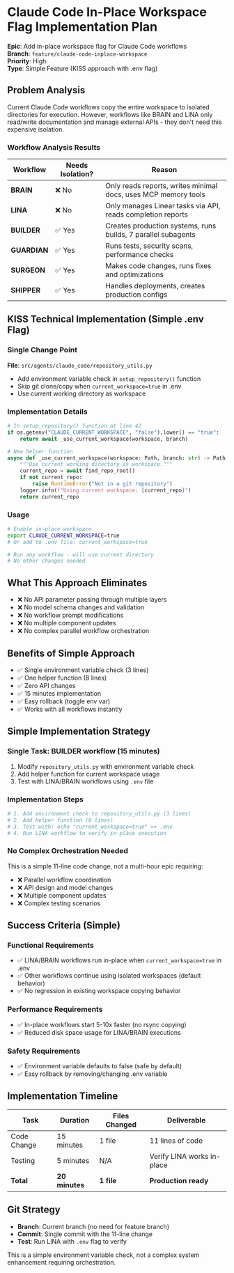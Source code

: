 # Claude Code In-Place Workspace Flag Implementation Plan

**Epic**: Add in-place workspace flag for Claude Code workflows  
**Branch**: `feature/claude-code-inplace-workspace`  
**Priority**: High  
**Type**: Simple Feature (KISS approach with .env flag)

## Problem Analysis

Current Claude Code workflows copy the entire workspace to isolated directories for execution. However, workflows like BRAIN and LINA only read/write documentation and manage external APIs - they don't need this expensive isolation.

### Workflow Analysis Results

| Workflow | Needs Isolation? | Reason |
|----------|------------------|---------|
| **BRAIN** | ❌ No | Only reads reports, writes minimal docs, uses MCP memory tools |
| **LINA** | ❌ No | Only manages Linear tasks via API, reads completion reports |
| **BUILDER** | ✅ Yes | Creates production systems, runs builds, 7 parallel subagents |
| **GUARDIAN** | ✅ Yes | Runs tests, security scans, performance checks |
| **SURGEON** | ✅ Yes | Makes code changes, runs fixes and optimizations |
| **SHIPPER** | ✅ Yes | Handles deployments, creates production configs |

## KISS Technical Implementation (Simple .env Flag)

### Single Change Point
**File**: `src/agents/claude_code/repository_utils.py`
- Add environment variable check in `setup_repository()` function
- Skip git clone/copy when `current_workspace=true` in .env
- Use current working directory as workspace

### Implementation Details
```python
# In setup_repository() function at line 42
if os.getenv("CLAUDE_CURRENT_WORKSPACE", "false").lower() == "true":
    return await _use_current_workspace(workspace, branch)

# New helper function
async def _use_current_workspace(workspace: Path, branch: str) -> Path:
    """Use current working directory as workspace."""
    current_repo = await find_repo_root()
    if not current_repo:
        raise RuntimeError("Not in a git repository")
    logger.info(f"Using current workspace: {current_repo}")
    return current_repo
```

### Usage
```bash
# Enable in-place workspace
export CLAUDE_CURRENT_WORKSPACE=true
# Or add to .env file: current_workspace=true

# Run any workflow - will use current directory
# No other changes needed
```

## What This Approach Eliminates
- ❌ No API parameter passing through multiple layers
- ❌ No model schema changes and validation  
- ❌ No workflow prompt modifications
- ❌ No multiple component updates
- ❌ No complex parallel workflow orchestration

## Benefits of Simple Approach
- ✅ Single environment variable check (3 lines)
- ✅ One helper function (8 lines)
- ✅ Zero API changes
- ✅ 15 minutes implementation
- ✅ Easy rollback (toggle env var)
- ✅ Works with all workflows instantly

## Simple Implementation Strategy

### Single Task: BUILDER workflow (15 minutes)
1. Modify `repository_utils.py` with environment variable check
2. Add helper function for current workspace usage
3. Test with LINA/BRAIN workflows using `.env` file

### Implementation Steps
```bash
# 1. Add environment check to repository_utils.py (3 lines)
# 2. Add helper function (8 lines) 
# 3. Test with: echo "current_workspace=true" >> .env
# 4. Run LINA workflow to verify in-place execution
```

### No Complex Orchestration Needed
This is a simple 11-line code change, not a multi-hour epic requiring:
- ❌ Parallel workflow coordination
- ❌ API design and model changes
- ❌ Multiple component updates
- ❌ Complex testing scenarios

## Success Criteria (Simple)

### Functional Requirements
- ✅ LINA/BRAIN workflows run in-place when `current_workspace=true` in .env
- ✅ Other workflows continue using isolated workspaces (default behavior)
- ✅ No regression in existing workspace copying behavior

### Performance Requirements  
- ✅ In-place workflows start 5-10x faster (no rsync copying)
- ✅ Reduced disk space usage for LINA/BRAIN executions

### Safety Requirements
- ✅ Environment variable defaults to false (safe by default)
- ✅ Easy rollback by removing/changing .env variable

## Implementation Timeline

| Task | Duration | Files Changed | Deliverable |
|------|----------|---------------|-------------|
| Code Change | 15 minutes | 1 file | 11 lines of code |
| Testing | 5 minutes | N/A | Verify LINA works in-place |
| **Total** | **20 minutes** | **1 file** | **Production ready** |

## Git Strategy

- **Branch**: Current branch (no need for feature branch)
- **Commit**: Single commit with the 11-line change
- **Test**: Run LINA with `.env` flag to verify

This is a simple environment variable check, not a complex system enhancement requiring orchestration.